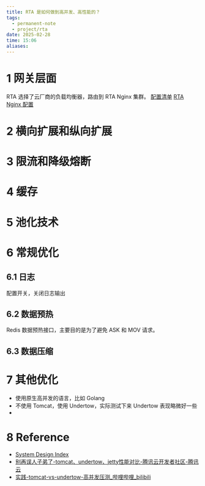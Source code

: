 ```yaml
---
title: RTA 是如何做到高并发、高性能的？
tags:
  - permanent-note
  - project/rta
date: 2025-02-28
time: 15:06
aliases:
---
```

# 1 网关层面

RTA 选择了云厂商的负载均衡器，路由到 RTA Nginx 集群。
[配置清单](RTA%20架构设计.md#配置清单)
[RTA Nginx 配置](RTA%20Nginx%20配置)
# 2 横向扩展和纵向扩展

# 3 限流和降级熔断

# 4 缓存

# 5 池化技术

# 6 常规优化
## 6.1 日志

配置开关，关闭日志输出

## 6.2 数据预热

Redis 数据预热接口，主要目的是为了避免 ASK 和 MOV 请求。

## 6.3 数据压缩

# 7 其他优化
* 使用原生高并发的语言，比如 Golang
* 不使用 Tomcat，使用 Undertow，实际测试下来 Undertow 表现略微好一些
* 

# 8 Reference
* [System Design Index](System%20Design%20Index.md)
* [别再误人子弟了-tomcat、undertow、jetty性能对比-腾讯云开发者社区-腾讯云](https://cloud.tencent.com/developer/article/1644339)
* [实践-tomcat-vs-undertow-高并发压测\_哔哩哔哩\_bilibili](https://www.bilibili.com/video/BV1fK421a7rH/?share_source=copy_web&vd_source=3eb28f54d17403f9d05aaa09bef421a4)